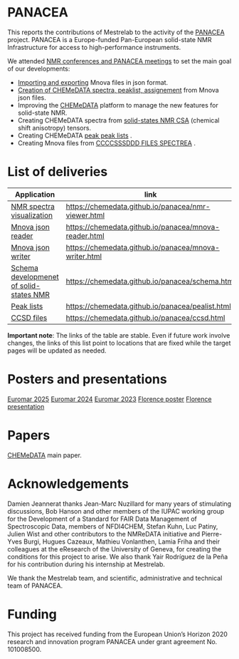 # PANACEA

This reports the contributions of Mestrelab to the activity of the [PANACEA](https://panacea-nmr.eu/) project. PANACEA is a Europe-funded Pan-European solid-state NMR Infrastructure for access to high-performance instruments.

We attended [NMR conferences and PANACEA meetings](./conferences.md) to set the main goal of our developments:

- [Importing and exporting](./mnova-json.md) Mnova files in json format.
- [Creation of CHEMeDATA spectra, peaklist, assignement](./mnova-reader.md) from Mnova json files.
- Improving the [CHEMeDATA](https://chemedata.github.io/) platform to manage the new features for solid-state NMR.
- Creating CHEMeDATA spectra from [solid-states NMR CSA](nmr-csa.md) (chemical shift anisotropy) tensors.
- Creating CHEMeDATA [peak peak lists](./pealist.md) .
- Creating Mnova files from [CCCCSSSDDD FILES SPECTREA]() .

# List of deliveries

|Application|link|
|--------|---|
|[NMR spectra visualization](./nmr-viewer.md) |<https://chemedata.github.io/panacea/nmr-viewer.html>|  
|[Mnova json reader](./mnova-reader.md)|<https://chemedata.github.io/panacea/mnova-reader.html> |  
|[Mnova json writer](./mnova-writer.md)|<https://chemedata.github.io/panacea/mnova-writer.html> |  
|[Schema developmenet of solid-states NMR](./schema.md)|<https://chemedata.github.io/panacea/schema.html>|  
|[Peak lists](./peaklist.md) |<https://chemedata.github.io/panacea/pealist.html> |  
|[CCSD files](./ccsd.md) |<https://chemedata.github.io/panacea/ccsd.html> |  

**Important note**: The links of the table are stable. Even if future work involve changes, the links of this list point to locations that are fixed while the target pages will be updated as needed.

# Posters and presentations

[Euromar 2025](./doc/Panacea2025posterNoBird.pdf)
[Euromar 2024](./doc/JeanneratPosterEuromarPanaceaJune2024.pdf)
[Euromar 2023](Link-to-poster1)
[Florence poster](Link-to-posterFlorence)
[Florence presentation](Link-to-posterFlorence)

# Papers

[CHEMeDATA](Link-to-paper) main paper.

# Acknowledgements

Damien Jeannerat thanks Jean-Marc Nuzillard for many years of stimulating discussions, Bob Hanson and other members of the IUPAC working group for the Development of a Standard for FAIR Data Management of Spectroscopic Data, members of NFDI4CHEM, Stefan Kuhn, Luc Patiny, Julien Wist and other contributors to the NMReDATA initiative and Pierre-Yves Burgi, Hugues Cazeaux, Mathieu Vonlanthen, Lamia Friha and their colleagues at the eResearch of the University of Geneva, for creating the conditions for this project to arise. We also thank Yair Rodríguez de la Peña for his contribution during his internship at Mestrelab.

We thank the Mestrelab team, and scientific, administrative and technical team of PANACEA.

# Funding

This project has received funding from the European Union’s Horizon 2020 research and innovation program PANACEA under grant agreement No. 101008500.
